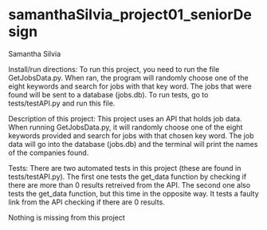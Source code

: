 # samanthaSilvia_project01_seniorDesign

Samantha Silvia

Install/run directions:
  To run this project, you need to run the file GetJobsData.py.
  When ran, the program will randomly choose one of the eight keywords and search for jobs with that key word.
  The jobs that were found will be sent to a database (jobs.db).
  To run tests, go to tests/testAPI.py and run this file.
  
Description of this project:
  This project uses an API that holds job data.
  When running GetJobsData.py, it will randomly choose one of the eight keywords provided and search for jobs with that chosen key word.
  The job data will go into the database (jobs.db) and the terminal will print the names of the companies found.

Tests:
  There are two automated tests in this project (these are found in tests/testAPI.py).
  The first one tests the get_data function by checking if there are more than 0 results retreived from the API.
  The second one also tests the get_data function, but this time in the opposite way. It tests a faulty link from the API checking if there are 0 results.
  
Nothing is missing from this project

